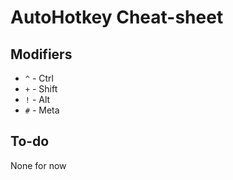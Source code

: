 # AutoHotkey Cheat-sheet

## Modifiers

- `^` - Ctrl
- `+` - Shift
- `!` - Alt
- `#` - Meta

## To-do

None for now
